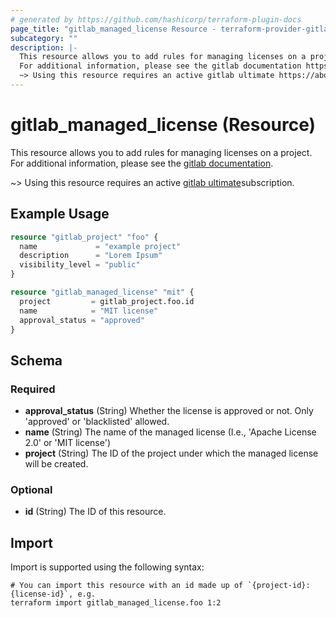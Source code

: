 ```yaml
---
# generated by https://github.com/hashicorp/terraform-plugin-docs
page_title: "gitlab_managed_license Resource - terraform-provider-gitlab"
subcategory: ""
description: |-
  This resource allows you to add rules for managing licenses on a project.
  For additional information, please see the gitlab documentation https://docs.gitlab.com/ee/user/compliance/license_compliance/.
  ~> Using this resource requires an active gitlab ultimate https://about.gitlab.com/pricing/subscription.
---
```


# gitlab_managed_license (Resource)

This resource allows you to add rules for managing licenses on a project.
For additional information, please see the [gitlab documentation](https://docs.gitlab.com/ee/user/compliance/license_compliance/).

~> Using this resource requires an active [gitlab ultimate](https://about.gitlab.com/pricing/)subscription.

## Example Usage

```terraform
resource "gitlab_project" "foo" {
  name             = "example project"
  description      = "Lorem Ipsum"
  visibility_level = "public"
}

resource "gitlab_managed_license" "mit" {
  project         = gitlab_project.foo.id
  name            = "MIT license"
  approval_status = "approved"
}
```

<!-- schema generated by tfplugindocs -->
## Schema

### Required

- **approval_status** (String) Whether the license is approved or not. Only 'approved' or 'blacklisted' allowed.
- **name** (String) The name of the managed license (I.e., 'Apache License 2.0' or 'MIT license')
- **project** (String) The ID of the project under which the managed license will be created.

### Optional

- **id** (String) The ID of this resource.

## Import

Import is supported using the following syntax:

```shell
# You can import this resource with an id made up of `{project-id}:{license-id}`, e.g.
terraform import gitlab_managed_license.foo 1:2
```
